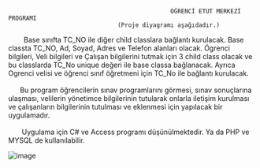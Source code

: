                                                   ÖĞRENCİ ETÜT MERKEZİ PROGRAMI
					               (Proje diyagramı aşağıdadır.) 
&nbsp;&nbsp; &nbsp;&nbsp;&nbsp;&nbsp; Base sınıfta TC_NO ile diğer child classlara bağlantı kurulacak. Base classta TC_NO, Ad, Soyad, Adres ve Telefon alanları olacak. Ögrenci bilgileri, Veli bilgileri ve Çalışan bilgilerini tutmak için 3 child class olacak ve bu classlarda TC_No unique değeri ile base classa bağlanacak. Ayrıca Ogrenci velisi ve öğrenci sınıf öğretmeni için TC_No ile bağlantı kurulacak. <br><br>
&nbsp;&nbsp;&nbsp;&nbsp;&nbsp;&nbsp;Bu program öğrencilerin sınav programlarını görmesi, sınav sonuçlarına ulaşması, velilerin yönetimce bilgilerinin tutularak onlarla iletişim kurulması ve çalışanların bilgilerinin tutulması ve eklenmesi için yapılacak bir uygulamadır. <br><br>
&nbsp;&nbsp;&nbsp;&nbsp;&nbsp;&nbsp; Uygulama için C# ve Access programı düşünülmektedir. Ya da PHP ve MYSQL de kullanılabilir.

![image](https://user-images.githubusercontent.com/37442135/235882518-2638821f-edfd-4dec-945c-260505057e07.png)

